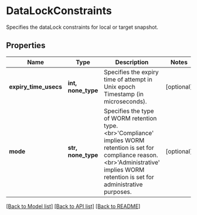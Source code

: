 # DataLockConstraints

Specifies the dataLock constraints for local or target snapshot.

## Properties
Name | Type | Description | Notes
------------ | ------------- | ------------- | -------------
**expiry_time_usecs** | **int, none_type** | Specifies the expiry time of attempt in Unix epoch Timestamp (in microseconds). | [optional] 
**mode** | **str, none_type** | Specifies the type of WORM retention type. &lt;br&gt;&#39;Compliance&#39; implies WORM retention is set for compliance reason. &lt;br&gt;&#39;Administrative&#39; implies WORM retention is set for administrative purposes. | [optional] 

[[Back to Model list]](../README.md#documentation-for-models) [[Back to API list]](../README.md#documentation-for-api-endpoints) [[Back to README]](../README.md)


